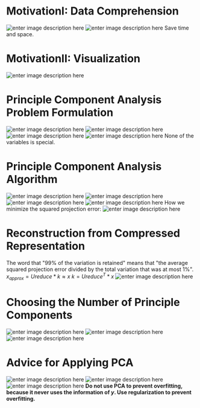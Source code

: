 # MotivationI: Data Comprehension
![enter image description here](https://lh3.googleusercontent.com/G8egsXADIKNmdPAD2STX35ltcA9wAOTeTTUXWYx6UWHO9FAXXbuTRePFNJ3H80-16wV8pqsMOxkW)
![enter image description here](https://lh3.googleusercontent.com/R3-eAOBcc8WhYkV1ZkVgtReiB-nkD93o2wqJrEvw7dhKEf-YcxhfKAMPa_NRq1_GmolKNQ7o7Icv)
Save time and space.

# MotivationII: Visualization

![enter image description here](https://lh3.googleusercontent.com/9LYrJT1R87Cor2zsNXNbTC_q8SCTGTtDnbWhhUVHo4vp5tff_wMPva-udECInuWM9Bv8rWA96n8v)

# Principle Component Analysis Problem Formulation

![enter image description here](https://lh3.googleusercontent.com/YmmManDvFGLCivdCuXKcBOGpPrIU49dtIgGK9RXZgqFgk_0zjv0T99eHx0uRj1xCI74cPrYf6Ese)
![enter image description here](https://lh3.googleusercontent.com/6iE65XVSMRm_0r2GnOZen5Wy2OE98idgwu_dY8YIqUEy5wduJ0n_HtMQIl5ewU1L-LH3YvSoeft9)
![enter image description here](https://lh3.googleusercontent.com/nLTL232bb0Ae3kiEjLh75-sGlAUvebUFzPRgnAkF_ovV6sbQBFsElDB51GJH2d2uQKvkLdmwBOti)
![enter image description here](https://lh3.googleusercontent.com/Ma2yYnF_22EZHsTDX0x8jUGbU9YuYB2dRbe7rvTKohSBPo2EpV5YTqIXwkzBNu0QSNZdtMJpqN0e)
None of the variables is special.

# Principle Component Analysis Algorithm

![enter image description here](https://lh3.googleusercontent.com/MqCRSVzbxapyBkeO0G3IjIzNlS7bTDrYBNHhHKlUSVtfVy8GoHv2CvMV3rJd-f3egcq1Cny9-mig)
![enter image description here](https://lh3.googleusercontent.com/KL3jZNIBAGUKqf8PpZTZmPEJ4B2184pmHvC8cPPjiGut0KEJDuFB1qCfGHCASL1CK2WoT8rfeCbu)
![enter image description here](https://lh3.googleusercontent.com/-v_gFRMB3vaHYWrYu91NsadHvVHq_0Kj8-oO20VqSQ-KdgpeTjAFPaagctZOAZn3Ng3gexLVyuDS)
![enter image description here](https://lh3.googleusercontent.com/wTr5oq8XRMTxo_4ayHgn4FiVl-Um5zSzSn5oc02TsNiorl67BOqRKtpdzyYbtsg8SjMKLOOngWhd)
How we minimize the squared projection error:
![enter image description here](https://lh3.googleusercontent.com/nuJFGs-01FZf7CKgOgJ8LOSsZ0POizBaE5zcfEfznyhLPwk_FQ5DszWYczC1YPXnDXGkDIpeKzpQ)

# Reconstruction from Compressed Representation

The word that "99% of the variation is retained" means that "the average squared projection error divided by the total variation that was at most 1%".
$x_{approx} = Ureduce * k\approx x$
$k = Ureduce^T * x$
![enter image description here](https://lh3.googleusercontent.com/xBvEc8sGUR-olUMkC5stQVP8POnQa-HsoDZ8fzJsnzZJerxQnbfLM_AD8tmdEjKYHDELAx1gRbQH)

# Choosing the Number of Principle Components

![enter image description here](https://lh3.googleusercontent.com/FmpCvh0HsDriPE_XrKTsmdgr_MtQfV9K5QWxHeeob3EHHSAir41nFTaAnTg6u1mOVN2H9WewhjoD)
![enter image description here](https://lh3.googleusercontent.com/8v4B_rFd4rnI7hwmjRL6AyNiJlhaDoLIk_22snZIF5TfowEg-oQMvCiJJuY00nIDoQlFzR5zG6IE)
![enter image description here](https://lh3.googleusercontent.com/nOslzmRjlamD6XzhqbrKy-iebKXQ3oNXaVsofnrpF2yGF1waocfvLE1Ad0qBSg4O4-jm_ky3rl0b)

# Advice for Applying PCA

![enter image description here](https://lh3.googleusercontent.com/GeAAjsa9oBQkM4b69dwffG7GJTf5f7UcpiPrbP9Eu2kzmPCh9L-LLHYNlY1JvhFY6vnM56Nkft9W)
![enter image description here](https://lh3.googleusercontent.com/FwNZmUxH1ogHtQGwukxGpLNeynTrFd0atxu0vsMX_Ezo7YMxby-iu_a5aTpYZ-C0pm_p6__RcA0a)
![enter image description here](https://lh3.googleusercontent.com/n05PO1FdczI38y7SrsbOiI3d3ZYEykqm8yGIGQgqfSxTyd83cy9vH_saaMQPr27uKgIVwfooE9Tq)
**Do not use PCA to prevent overfitting, because it never uses the information of $y$.
Use regularization to prevent overfitting.**

<!--stackedit_data:
eyJoaXN0b3J5IjpbOTI4OTg0NTAzLC0xODIzNTY3Njk4LC0yMD
EzNDU4NjA2LC0xODMwNjQ0MjgsMTMwOTU1ODI3NywxNTc5NDkw
NjMwLC0xMDgwODkwMjcyLDc3ODUyMTI3MiwtNjU0NzQ4OTc1LC
01NjkwNTgwNTFdfQ==
-->